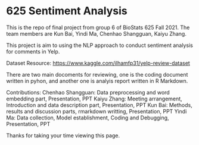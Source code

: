 # 625 Sentiment Analysis
This is the repo of final project from group 6 of BioStats 625 Fall 2021. The team members are Kun Bai, Yindi Ma, Chenhao Shangguan, Kaiyu Zhang. 

This project is aim to using the NLP approach to conduct sentiment analysis for comments in Yelp. 

Dataset Resource: https://www.kaggle.com/ilhamfp31/yelp-review-dataset

There are two main docoments for reviewing, one is the coding document written in pyhon, and another one is analyis report written in R Markdown. 

Contributions:
Chenhao Shangguan: Data preprocessing and word embedding part, Presentation, PPT
Kaiyu Zhang: Meeting arrangement, Introduction and data description part, Presentation, PPT
Kun Bai: Methods, results and discussion parts, rmarkdown writting, Presentation, PPT
Yindi Ma: Data collection, Model establishment, Coding and Debugging, Presentation, PPT

Thanks for taking your time viewing this page.

